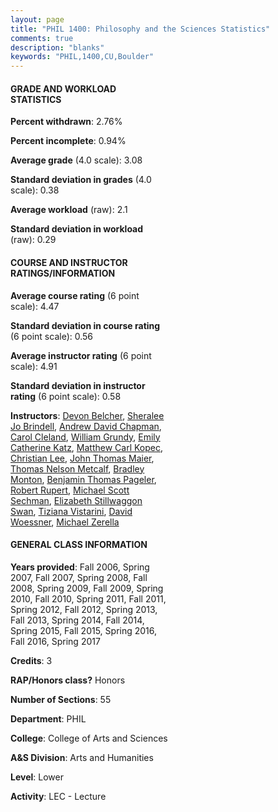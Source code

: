 ```yaml
---
layout: page
title: "PHIL 1400: Philosophy and the Sciences Statistics"
comments: true
description: "blanks"
keywords: "PHIL,1400,CU,Boulder"
---
```

<head>
<script src="https://ajax.googleapis.com/ajax/libs/jquery/2.1.3/jquery.min.js"></script>
<script src="https://dl.dropboxusercontent.com/s/pc42nxpaw1ea4o9/highcharts.js?dl=0"></script>
<!-- <script src="../assets/js/highcharts.js"></script> -->
<style type="text/css">@font-face {
	font-family: "Bebas Neue";
	src: url(https://www.filehosting.org/file/details/544349/BebasNeue Regular.otf) format("opentype");
	}
	h1.Bebas { 
		font-family: "Bebas Neue", Verdana, Tahoma;
	}
</style>
</head>
<body>
	<div id="container" style="float: right; width: 45%; height: 88%; margin-left: 2.5%; margin-right: 2.5%;"></div>
	<script language="JavaScript">
		$(document).ready(function() {
		var chart = {type: 'column'};
		var title = {text: 'Grade Distribution'};
		var xAxis = {categories: ['A','B','C','D','F'],crosshair: true};
		var yAxis = {min: 0,title: {text: 'Percentage'}};
		var tooltip = {headerFormat: '<center><b><span style="font-size:20px">{point.key}</span></b></center>',
		               pointFormat: '<td style="padding:0"><b>{point.y:.1f}%</b></td>',
		               footerFormat: '</table>',shared: true,useHTML: true};
		var plotOptions = {column: {pointPadding: 0.0,borderWidth: 0}};  
		var credits = {enabled: false};var series= [{name: 'Percent',data: [39.1,41.59,12.76,3.32,3.23,]}];
		var json = {};
		json.chart = chart;
		json.title = title;
		json.tooltip = tooltip;
		json.xAxis = xAxis;
		json.yAxis = yAxis;  
		json.series = series;
		json.plotOptions = plotOptions;  
		json.credits = credits;
		$('#container').highcharts(json);
	});
	</script>
</body>
			   
#### GRADE AND WORKLOAD STATISTICS

**Percent withdrawn**: 2.76%

**Percent incomplete**: 0.94%

**Average grade** (4.0 scale): 3.08

**Standard deviation in grades** (4.0 scale): 0.38

**Average workload** (raw): 2.1

**Standard deviation in workload** (raw): 0.29

#### COURSE AND INSTRUCTOR RATINGS/INFORMATION

**Average course rating** (6 point scale): 4.47

**Standard deviation in course rating** (6 point scale): 0.56

**Average instructor rating** (6 point scale): 4.91

**Standard deviation in instructor rating** (6 point scale): 0.58

**Instructors**: <a href='../../instructors/Devon_Belcher'>Devon Belcher</a>, <a href='../../instructors/Sheralee_Jo_Brindell'>Sheralee Jo Brindell</a>, <a href='../../instructors/Andrew_David_Chapman'>Andrew David Chapman</a>, <a href='../../instructors/Carol_Cleland'>Carol Cleland</a>, <a href='../../instructors/William_Grundy'>William Grundy</a>, <a href='../../instructors/Emily_Catherine_Katz'>Emily Catherine Katz</a>, <a href='../../instructors/Matthew_Carl_Kopec'>Matthew Carl Kopec</a>, <a href='../../instructors/Christian_Lee'>Christian Lee</a>, <a href='../../instructors/John_Thomas_Maier'>John Thomas Maier</a>, <a href='../../instructors/Thomas_Nelson_Metcalf'>Thomas Nelson Metcalf</a>, <a href='../../instructors/Bradley_Monton'>Bradley Monton</a>, <a href='../../instructors/Benjamin_Thomas_Pageler'>Benjamin Thomas Pageler</a>, <a href='../../instructors/Robert_Rupert'>Robert Rupert</a>, <a href='../../instructors/Michael_Scott_Sechman'>Michael Scott Sechman</a>, <a href='../../instructors/Elizabeth_Stillwaggon_Swan'>Elizabeth Stillwaggon Swan</a>, <a href='../../instructors/Tiziana_Vistarini'>Tiziana Vistarini</a>, <a href='../../instructors/David_Woessner'>David Woessner</a>, <a href='../../instructors/Michael_Zerella'>Michael Zerella</a>

#### GENERAL CLASS INFORMATION

**Years provided**: Fall 2006, Spring 2007, Fall 2007, Spring 2008, Fall 2008, Spring 2009, Fall 2009, Spring 2010, Fall 2010, Spring 2011, Fall 2011, Spring 2012, Fall 2012, Spring 2013, Fall 2013, Spring 2014, Fall 2014, Spring 2015, Fall 2015, Spring 2016, Fall 2016, Spring 2017

**Credits**: 3

**RAP/Honors class?** Honors

**Number of Sections**: 55

**Department**: PHIL

**College**: College of Arts and Sciences

**A&S Division**: Arts and Humanities

**Level**: Lower

**Activity**: LEC - Lecture
